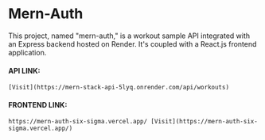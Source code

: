 # Mern-Auth
This project, named "mern-auth," is a workout sample API integrated with an Express backend hosted on Render. It's coupled with a React.js frontend application.

#### API LINK:
`
 [Visit](https://mern-stack-api-5lyq.onrender.com/api/workouts) 
`
#### FRONTEND LINK: 
`
https://mern-auth-six-sigma.vercel.app/
[Visit](https://mern-auth-six-sigma.vercel.app/) 
`
